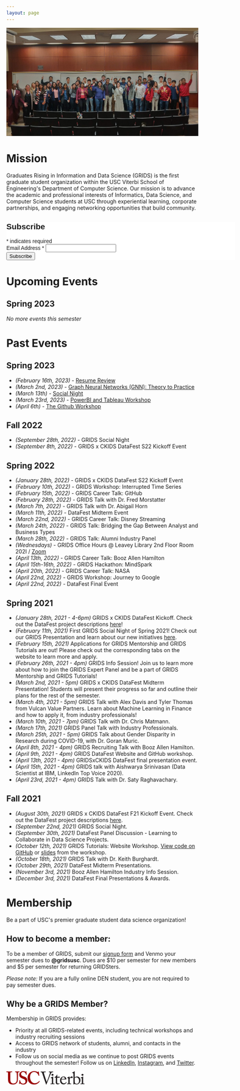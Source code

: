 ```yaml
---
layout: page
---
```


![alt-text](/assets/img/grids_group_photo_new.jpg "GRIDS group photo")

# Mission

Graduates Rising in Information and Data Science (GRIDS) is the first graduate student organization within the USC Viterbi School of Engineering's Department of Computer Science. Our mission is to advance the academic and professional interests of Informatics, Data Science, and Computer Science students at USC through experiential learning, corporate partnerships, and engaging networking opportunities that build community.

<html>
<link href="http://cdn-images.mailchimp.com/embedcode/classic-071822.css" rel="stylesheet" type="text/css">

<style type="text/css">
#mc_embed_signup{
    background:#fff; 
    clear:left; 
    font:14px Helvetica,Arial,sans-serif; 
    width:600px;
}
</style>
<div id="mc_embed_signup">
<form action="https://github.us19.list-manage.com/subscribe/post?u=45655a68038817a764288bbe4&amp;id=1019d0c550&amp;f_id=00c395e4f0" method="post" id="mc-embedded-subscribe-form" name="mc-embedded-subscribe-form" class="validate" target="_blank" novalidate>
<div id="mc_embed_signup_scroll">
<h2>Subscribe</h2>
<div class="indicates-required"><span class="asterisk">*</span> indicates required</div>
<div class="mc-field-group">
<label for="mce-EMAIL">Email Address <span class="asterisk">*</span>
</label>
<input type="email" value="" name="EMAIL" class="required email" id="mce-EMAIL" required>
<span id="mce-EMAIL-HELPERTEXT" class="helper_text"></span>
</div>
<div id="mce-responses" class="clear foot">
<div class="response" id="mce-error-response" style="display:none"></div>
<div class="response" id="mce-success-response" style="display:none"></div>
</div> 
<div style="position: absolute; left: -5000px;" aria-hidden="true"><input type="text" name="b_45655a68038817a764288bbe4_1019d0c550" tabindex="-1" value=""></div>
<div class="optionalParent">
<div class="clear foot">
<input type="submit" value="Subscribe" name="subscribe" id="mc-embedded-subscribe" class="button">
</div>
</div>
</div>
</form>
</div>
<script type='text/javascript' src='//s3.amazonaws.com/downloads.mailchimp.com/js/mc-validate.js'></script><script type='text/javascript'>(function($) {window.fnames = new Array(); window.ftypes = new Array();fnames[0]='EMAIL';ftypes[0]='email';fnames[1]='FNAME';ftypes[1]='text';fnames[2]='LNAME';ftypes[2]='text';fnames[3]='ADDRESS';ftypes[3]='address';fnames[4]='PHONE';ftypes[4]='phone';fnames[7]='MMERGE7';ftypes[7]='text';}(jQuery));var $mcj = jQuery.noConflict(true);</script>

<html>

# Upcoming Events

## Spring 2023

_No more events this semester_

# Past Events

## Spring 2023

- _(February 16th, 2023)_ - [Resume Review](/blog.md#resume-review)
- _(March 2nd, 2023)_ - [Graph Neural Networks (GNN): Theory to Practice](/blog.md#graph-neural-networks-from-theory-to-practice)
- _(March 13th)_ - [Social Night](/blog.md#social-night)
- _(March 23rd, 2023)_ - [PowerBI and Tableau Workshop](/blog.md#powerbi-and-tableau-event)
- _(April 6th)_ - [The Github Workshop](/blog.md)

## Fall 2022

- _(September 28th, 2022)_ - GRIDS Social Night
- _(September 8th, 2022)_ - GRIDS x CKIDS DataFest S22 Kickoff Event

## Spring 2022

- _(January 28th, 2022)_ - GRIDS x CKIDS DataFest S22 Kickoff Event
- _(February 10th, 2022)_ - GRIDS Workshop: Interrupted Time Series
- _(February 15th, 2022)_ - GRIDS Career Talk: GitHub
- _(February 28th, 2022)_ - GRIDS Talk with Dr. Fred Morstatter
- _(March 7th, 2022)_ - GRIDS Talk with Dr. Abigail Horn
- _(March 11th, 2022)_ - DataFest Midterm Event
- _(March 22nd, 2022)_ - GRIDS Career Talk: Disney Streaming
- _(March 24th, 2022)_ - GRIDS Talk: Bridging the Gap Between Analyst and Business Types
- _(March 28th, 2022)_ - GRIDS Talk: Alumni Industry Panel
- _(Wednesdays)_ - GRIDS Office Hours @ Leavey Library 2nd Floor Room 202I / [Zoom](https://usc.zoom.us/j/96721845791)
- _(April 13th, 2022)_ - GRIDS Career Talk: Booz Allen Hamilton
- _(April 15th-16th, 2022)_ - GRIDS Hackathon: MindSpark
- _(April 20th, 2022)_ - GRIDS Career Talk: NASA
- _(April 22nd, 2022)_ - GRIDS Workshop: Journey to Google
- _(April 22nd, 2022)_ - DataFest Final Event

## Spring 2021

- _(January 28th, 2021 - 4-6pm)_ GRIDS x CKIDS DataFest Kickoff. Check out the DataFest project descriptions [here](https://drive.google.com/file/d/1TC1fV8Q0-FMtkbOSCZ8W23-Cmlt1Leq7/view?usp=sharing)!
- _(February 11th, 2021)_ First GRIDS Social Night of Spring 2021! Check out our GRIDS Presentation and learn about our new initiatives [here](https://drive.google.com/file/d/1_FivGOBCWlpvxUlrNIh_PmT7G7vZhvgt/view?usp=sharing).
- _(February 15th, 2021)_ Applications for GRIDS Mentorship and GRIDS Tutorials are out! Please check out the corresponding tabs on the website to learn more and apply.
- _(February 26th, 2021 - 4pm)_ GRIDS Info Session! Join us to learn more about how to join the GRIDS Expert Panel and be a part of GRIDS Mentorship and GRIDS Tutorials!
- _(March 2nd, 2021 - 5pm)_ GRIDS x CKIDS DataFest Midterm Presentation! Students will present their progress so far and outline their plans for the rest of the semester.
- _(March 4th, 2021 - 5pm)_ GRIDS Talk with Alex Davis and Tyler Thomas from Vulcan Value Partners. Learn about Machine Learning in Finance and how to apply it, from industry professionals!
- _(March 10th, 2021 - 7pm)_ GRIDS Talk with Dr. Chris Matmann.
- _(March 17th, 2021)_ GRIDS Panel Talk with Industry Professionals.
- _(March 25th, 2021 - 5pm)_ GRIDS Talk about Gender Disparity in Research during COVID-19, with Dr. Goran Muric.
- _(April 8th, 2021 - 4pm)_ GRIDS Recruiting Talk with Booz Allen Hamilton.
- _(April 9th, 2021 - 4pm)_ GRIDS DataFest Website and GitHub workshop.
- _(April 13th, 2021 - 4pm)_ GRIDSxCKIDS DataFest final presentation event.
- _(April 15th, 2021 - 4pm)_ GRIDS talk with Aishwarya Srinivasan (Data Scientist at IBM, LinkedIn Top Voice 2020).
- _(April 23rd, 2021 - 4pm)_ GRIDS Talk with Dr. Saty Raghavachary.

## Fall 2021

- _(August 30th, 2021)_ GRIDS x CKIDS DataFest F21 Kickoff Event. Check out the DataFest project descriptions [here](https://sites.usc.edu/ckids/datafest-f21-fall-2021/).
- _(September 22nd, 2021)_ GRIDS Social Night.
- _(September 30th, 2021)_ DataFest Panel Discussion - Learning to Collaborate in Data Science Projects.
- _(October 12th, 2021)_ GRIDS Tutorials: Website Workshop. [View code on GitHub](https://github.com/gridsusc/GRIDS-Tutorials/tree/main/Bootstrap_Workshop_1_Fall2021) or [slides](https://docs.google.com/presentation/d/1puHJXeuc6davvuEdarLkImHy-Kp4DbFMuz7dHwaUSds/edit?usp=sharing) from the workshop.
- _(October 18th, 2021)_ GRIDS Talk with Dr. Keith Burghardt.
- _(October 29th, 2021)_ DataFest Midterm Presentations.
- _(November 3rd, 2021)_ Booz Allen Hamilton Industry Info Session.
- _(December 3rd, 2021)_ DataFest Final Presentations & Awards.

# Membership

Be a part of USC's premier graduate student data science organization!

## How to become a member:

To be a member of GRIDS, submit our [signup form](https://forms.gle/FDC4xnDmSBJNC8SN7) and Venmo your semester dues to **@gridsusc**. Dues are $10 per semester for new members and $5 per semester for returning GRIDSters.

_Please note:_ If you are a fully online DEN student, you are not required to pay semester dues.

## Why be a GRIDS Member?

Membership in GRIDS provides:

- Priority at all GRIDS-related events, including technical workshops and industry recruiting sessions
- Access to GRIDS network of students, alumni, and contacts in the industry
- Follow us on social media as we continue to post GRIDS events throughout the semester! Follow us on [LinkedIn](https://www.linkedin.com/company/gridsusc), [Instagram](https://www.instagram.com/gridsusc/), and [Twitter](https://twitter.com/gridsusc).

![alt-text](/assets/img/USC_Viterbi_logo.png "USC Viterbi")
